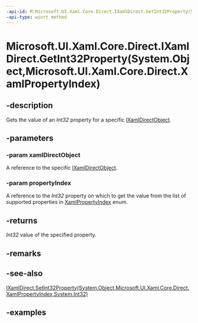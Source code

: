 ```yaml
---
-api-id: M:Microsoft.UI.Xaml.Core.Direct.IXamlDirect.GetInt32Property(System.Object,Microsoft.UI.Xaml.Core.Direct.XamlPropertyIndex)
-api-type: winrt method
---
```


# Microsoft.UI.Xaml.Core.Direct.IXamlDirect.GetInt32Property(System.Object,Microsoft.UI.Xaml.Core.Direct.XamlPropertyIndex)

<!--
public int GetInt32Property (object xamlDirectObject, Microsoft.UI.Xaml.Core.Direct.XamlPropertyIndex propertyIndex);
-->

## -description

Gets the value of an _Int32_ property for a specific [IXamlDirectObject](ixamldirectobject.md).

## -parameters

### -param xamlDirectObject

A reference to the specific [IXamlDirectObject](ixamldirectobject.md).

### -param propertyIndex

A reference to the _Int32_ property on which to get the value from the list of supported properties in [XamlPropertyIndex](xamlpropertyindex.md) enum.

## -returns

_Int32_ value of the specified property.

## -remarks

## -see-also

[IXamlDirect.SetInt32Property(System.Object,Microsoft.UI.Xaml.Core.Direct.XamlPropertyIndex,System.Int32)](ixamldirect_setint32property_1917376137.md)

## -examples

